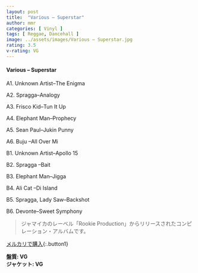 ```yaml
---
layout: post
title:  "Various – Superstar"
author: mmr
categories: [ Vinyl ]
tags: [ Reggae, Dancehall ]
image: ../assets/images/Various – Superstar.jpg
rating: 3.5
v-rating: VG
---
```


#### Various – Superstar

A1. Unknown Artist–The Enigma

A2. Spragga–Analogy

A3. Frisco Kid–Tun It Up

A4. Elephant Man–Prophecy

A5. Sean Paul–Jukin Punny

A6. Buju –All Over Mi

B1. Unknown Artist–Apollo 15

B2. Spragga –Bait

B3. Elephant Man–Jigga

B4. Ali Cat –Di Island

B5. Spragga, Lady Saw–Backshot

B6. Devonte–Sweet Symphony

> ジャマイカのレーベル「Rookie Production」からリリースされたコンピレーション・アルバムです。


[メルカリで購入](https://jp.mercari.com/item/m12624594696){:.button1}

<div class="mt-4 mb-4 d-flex align-items-center">
<strong class="mr-1">盤質: VG</strong>
</div>
<div class="mt-4 mb-4 d-flex align-items-center">
<strong class="mr-1">ジャケット: VG</strong>
</div>
